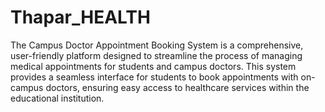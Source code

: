 # Thapar_HEALTH
The Campus Doctor Appointment Booking System is a comprehensive, user-friendly platform designed to streamline the process of managing medical appointments for students and campus doctors. This system provides a seamless interface for students to book appointments with on-campus doctors, ensuring easy access to healthcare services within the educational institution.
